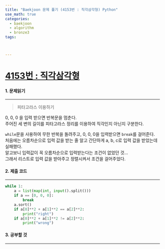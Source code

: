 ```yaml
---
title: "Baekjoon 문제 풀기 (4153번 : 직각삼각형) Python"
use_math: true
categories:
  - baekjoon
  - algorithm
  - bronze3
tags:



---
```



# [4153번 : 직각삼각형](https://www.acmicpc.net/problem/4153)



#### 1. 문제읽기
---

> 피타고라스 이용하기   

0, 0, 0 을 입력 받으면 반복문을 멈춘다.  
주어진 세 변의 길이를 피타고라스 정리를 이용하여 직각인지 아닌지 구분한다.  


`while`문을 사용하여 무한 반복을 돌려주고, 0, 0, 0을 입력받으면 `break`를 걸어준다.  
처음에는 오름차순으로 입력 값을 받는 줄 알고 간단하게 a, b, c로 입력 값을 받았는데 실패했다.  
알고보니 입력값이 꼭 오름차순으로 입력받는다는 조건이 없었던 것...  
그래서 리스트로 입력 값을 받아주고 정렬시켜서 조건을 걸어주었다.   



#### 2. 제출 코드 
---

```python
while 1:
    a = list(map(int, input().split()))
    if a == [0, 0, 0]:
        break
    a.sort()
    if a[0]**2 + a[1]**2 == a[2]**2:
        print("right")
    if a[0]**2 + a[1]**2 != a[2]**2:
        print("wrong")
```





#### 3. 공부할 것
---



